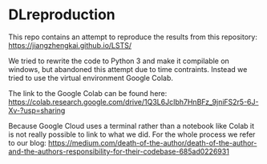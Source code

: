 # DLreproduction

This repo contains an attempt to reproduce the results from this repository: https://jiangzhengkai.github.io/LSTS/

We tried to rewrite the code to Python 3 and make it compilable on windows, but abandoned this attempt due to time contraints. Instead we tried to use the virtual environment Google Colab.

The link to the Google Colab can be found here: https://colab.research.google.com/drive/1Q3L6JcIbh7HnBFz_9jniFS2r5-6J-Xv-?usp=sharing

Because Google Cloud uses a terminal rather than a notebook like Colab it is not really possible to link to what we did. For the whole process we refer to our blog:
https://medium.com/death-of-the-author/death-of-the-author-and-the-authors-responsibility-for-their-codebase-685ad0226931

